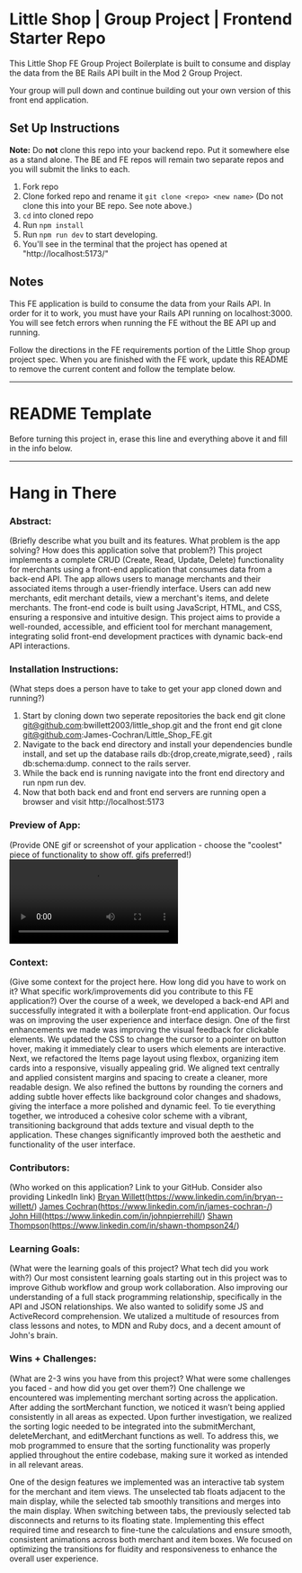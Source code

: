 # Little Shop | Group Project | Frontend Starter Repo

This Little Shop FE Group Project Boilerplate is built to consume and display the data from the BE Rails API built in the Mod 2 Group Project.  

Your group will pull down and continue building out your own version of this front end application.

## Set Up Instructions

**Note:** Do **not** clone this repo into your backend repo. Put it somewhere else as a stand alone. The BE and FE repos will remain two separate repos and you will submit the links to each.  

1. Fork repo
1. Clone forked repo and rename it `git clone <repo> <new name>` (Do not clone this into your BE repo. See note above.)
1. `cd` into cloned repo
1. Run `npm install`
1. Run `npm run dev` to start developing.
  1. You'll see in the terminal that the project has opened at "http://localhost:5173/"


## Notes

This FE application is build to consume the data from your Rails API.  In order for it to work, you must have your Rails API running on localhost:3000. You will see fetch errors when running the FE without the BE API up and running.  

Follow the directions in the FE requirements portion of the Little Shop group project spec. When you are finished with the FE work, update this README to remove the current content and follow the template below.  

______________________________________________________  
# README Template  
Before turning this project in, erase this line and everything above it and fill in the info below.  
______________________________________________________  

# Hang in There  

### Abstract:
(Briefly describe what you built and its features. What problem is the app solving? How does this application solve that problem?)
  This project implements a complete CRUD (Create, Read, Update, Delete) functionality for merchants using a front-end application that consumes data from a back-end API. The app allows users to manage merchants and their associated items through a user-friendly interface. Users can add new merchants, edit merchant details, view a merchant's items, and delete merchants. The front-end code is built using JavaScript, HTML, and CSS, ensuring a responsive and intuitive design. This project aims to provide a well-rounded, accessible, and efficient tool for merchant management, integrating solid front-end development practices with dynamic back-end API interactions.

### Installation Instructions:
(What steps does a person have to take to get your app cloned down and running?)
  1) Start by cloning down two seperate repositories the back end git clone git@github.com:bwillett2003/little_shop.git and the front end git clone git@github.com:James-Cochran/Little_Shop_FE.git
  2) Navigate to the back end directory and install your dependencies bundle install, and set up the database rails db:{drop,create,migrate,seed} , rails db:schema:dump.
      connect to the rails server.
  3)  While the back end is running navigate into the front end directory and run npm run dev.
  4) Now that both back end and front end servers are running open a browser and visit http://localhost:5173

### Preview of App:
(Provide ONE gif or screenshot of your application - choose the "coolest" piece of functionality to show off. gifs preferred!)
  ![Little Shop](https://github.com/James-Cochran/Little_Shop_FE/blob/main/giphy.mp4)

### Context:
(Give some context for the project here. How long did you have to work on it? What specific work/improvements did you contribute to this FE application?)
  Over the course of a week, we developed a back-end API and successfully integrated it with a boilerplate front-end application. Our focus was on improving the user experience and interface design.
One of the first enhancements we made was improving the visual feedback for clickable elements. We updated the CSS to change the cursor to a pointer on button hover, making it immediately clear to users which elements are interactive.
Next, we refactored the Items page layout using flexbox, organizing item cards into a responsive, visually appealing grid. We aligned text centrally and applied consistent margins and spacing to create a cleaner, more readable design.
We also refined the buttons by rounding the corners and adding subtle hover effects like background color changes and shadows, giving the interface a more polished and dynamic feel. To tie everything together, we introduced a cohesive color scheme with a vibrant, transitioning background that adds texture and visual depth to the application. These changes significantly improved both the aesthetic and functionality of the user interface.

### Contributors:
(Who worked on this application? Link to your GitHub. Consider also providing LinkedIn link)
  [Bryan Willett](https://github.com/bwillett2003)(https://www.linkedin.com/in/bryan--willett/)
  [James Cochran](https://github.com/James-Cochran)(https://www.linkedin.com/in/james-cochran-/)
  [John Hill](https://github.com/jphill19)(https://www.linkedin.com/in/johnpierrehill/)
  [Shawn Thompson](https://github.com/SThompson05)(https://www.linkedin.com/in/shawn-thompson24/)

### Learning Goals:
(What were the learning goals of this project? What tech did you work with?)
  Our most consistent learning goals starting out in this project was to improve Github workflow and group work collaboration.  Also improving our understanding of a full stack    programming relationship, specifically in the API and JSON relationships.  We also wanted to solidify some JS and ActiveRecord comprehension.  We utalized a multitude of resources from class lessons and notes, to MDN and Ruby docs, and a decent amount of John's brain.

### Wins + Challenges:
(What are 2-3 wins you have from this project? What were some challenges you faced - and how did you get over them?)
  One challenge we encountered was implementing merchant sorting across the application. After adding the sortMerchant function, we noticed it wasn’t being applied consistently in all areas as expected. Upon further investigation, we realized the sorting logic needed to be integrated into the submitMerchant, deleteMerchant, and editMerchant functions as well. To address this, we mob programmed to ensure that the sorting functionality was properly applied throughout the entire codebase, making sure it worked as intended in all relevant areas.

  One of the design features we implemented was an interactive tab system for the merchant and item views. The unselected tab floats adjacent to the main display, while the selected tab smoothly transitions and merges into the main display. When switching between tabs, the previously selected tab disconnects and returns to its floating state. Implementing this effect required time and research to fine-tune the calculations and ensure smooth, consistent animations across both merchant and item boxes. We focused on optimizing the transitions for fluidity and responsiveness to enhance the overall user experience.